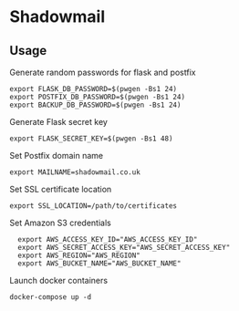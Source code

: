 # Shadowmail

## Usage

Generate random passwords for flask and postfix

    export FLASK_DB_PASSWORD=$(pwgen -Bs1 24)
    export POSTFIX_DB_PASSWORD=$(pwgen -Bs1 24)
    export BACKUP_DB_PASSWORD=$(pwgen -Bs1 24)

Generate Flask secret key

    export FLASK_SECRET_KEY=$(pwgen -Bs1 48)

Set Postfix domain name

    export MAILNAME=shadowmail.co.uk

Set SSL certificate location

    export SSL_LOCATION=/path/to/certificates

Set Amazon S3 credentials

      export AWS_ACCESS_KEY_ID="AWS_ACCESS_KEY_ID"
      export AWS_SECRET_ACCESS_KEY="AWS_SECRET_ACCESS_KEY"
      export AWS_REGION="AWS_REGION"
      export AWS_BUCKET_NAME="AWS_BUCKET_NAME"

Launch docker containers

    docker-compose up -d
